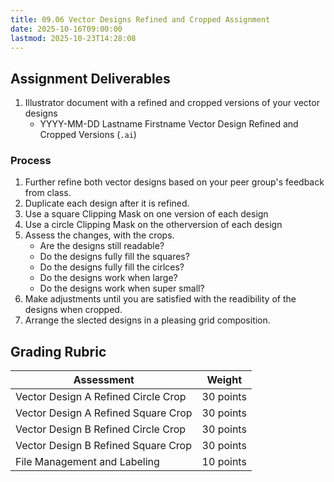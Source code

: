 ```yaml
---
title: 09.06 Vector Designs Refined and Cropped Assignment
date: 2025-10-16T09:00:00
lastmod: 2025-10-23T14:28:08
---
```


## Assignment Deliverables

1. Illustrator document with a refined and cropped versions of your vector designs
   - YYYY-MM-DD Lastname Firstname Vector Design Refined and Cropped Versions (`.ai`)

### Process

1. Further refine both vector designs based on your peer group's feedback from class.
2. Duplicate each design after it is refined.
3. Use a square Clipping Mask on one version of each design
4. Use a circle Clipping Mask on the otherversion of each design
5. Assess the changes, with the crops.
   - Are the designs still readable?
   - Do the designs fully fill the squares?
   - Do the designs fully fill the cirlces?
   - Do the designs work when large?
   - Do the designs work when super small?
6. Make adjustments until you are satisfied with the readibility of the designs when cropped.
7. Arrange the slected designs in a pleasing grid composition.

## Grading Rubric

<div class="responsive-table-markdown">

| Assessment                          | Weight    |
| ----------------------------------- | --------- |
| Vector Design A Refined Circle Crop | 30 points |
| Vector Design A Refined Square Crop | 30 points |
| Vector Design B Refined Circle Crop | 30 points |
| Vector Design B Refined Square Crop | 30 points |
| File Management and Labeling        | 10 points |

</div>
